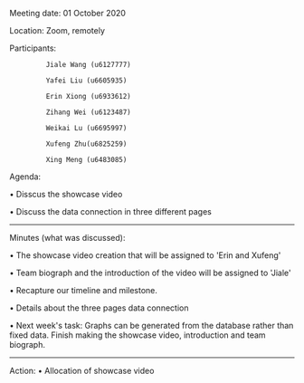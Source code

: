 Meeting date: 01 October 2020

Location: Zoom, remotely

Participants:

             Jiale Wang (u6127777)
    
             Yafei Liu (u6605935)
    
             Erin Xiong (u6933612)
    
             Zihang Wei (u6123487)
    
             Weikai Lu (u6695997)
    
             Xufeng Zhu(u6825259)

             Xing Meng (u6483085)

Agenda: 

•	Disscus the showcase video

•	Discuss the data connection in three different pages

__________________________________________________________________________________

Minutes (what was discussed): 

•	The showcase video creation that will be assigned to 'Erin and Xufeng'

•	Team biograph and the introduction of the video will be assigned to 'Jiale'

•   Recapture our timeline and milestone.

•   Details about the three pages data connection

•	Next week's task: Graphs can be generated from the database rather than fixed data.
                      Finish making the showcase video, introduction and team biograph.

__________________________________________________________________________________

Action: 
•	Allocation of showcase video